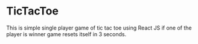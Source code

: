 # TicTacToe
This is simple single player game of tic tac toe 
using React JS 
if one of the player is winner game resets itself in 3 seconds.